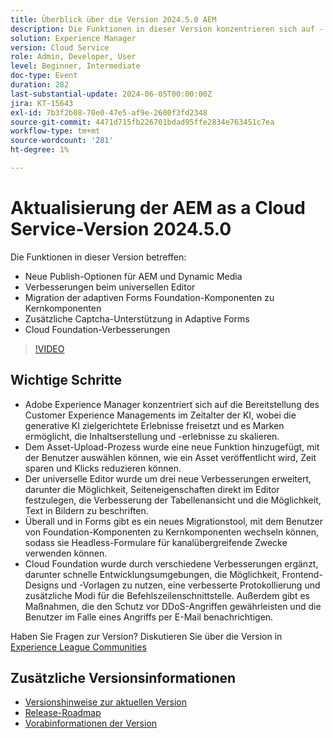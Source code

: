 ```yaml
---
title: Überblick über die Version 2024.5.0 AEM
description: Die Funktionen in dieser Version konzentrieren sich auf - Neue Publish-Optionen für AEM und Dynamic Media Universal Editor Verbesserungen Migration von adaptiven Forms Foundation-Komponenten zu Kernkomponenten Zusätzliche Captcha-Unterstützung in den Verbesserungen der adaptiven Forms Cloud Foundation
solution: Experience Manager
version: Cloud Service
role: Admin, Developer, User
level: Beginner, Intermediate
doc-type: Event
duration: 282
last-substantial-update: 2024-06-05T00:00:00Z
jira: KT-15643
exl-id: 7b3f2b08-70e0-47e5-af9e-2600f3fd2348
source-git-commit: 4471d715fb226701bdad95ffe2834e763451c7ea
workflow-type: tm+mt
source-wordcount: '281'
ht-degree: 1%

---
```


# Aktualisierung der AEM as a Cloud Service-Version 2024.5.0

Die Funktionen in dieser Version betreffen:

* Neue Publish-Optionen für AEM und Dynamic Media
* Verbesserungen beim universellen Editor
* Migration der adaptiven Forms Foundation-Komponenten zu Kernkomponenten
* Zusätzliche Captcha-Unterstützung in Adaptive Forms
* Cloud Foundation-Verbesserungen

>[!VIDEO](https://video.tv.adobe.com/v/3429503/?learn=on)

## Wichtige Schritte

* Adobe Experience Manager konzentriert sich auf die Bereitstellung des Customer Experience Managements im Zeitalter der KI, wobei die generative KI zielgerichtete Erlebnisse freisetzt und es Marken ermöglicht, die Inhaltserstellung und -erlebnisse zu skalieren.
* Dem Asset-Upload-Prozess wurde eine neue Funktion hinzugefügt, mit der Benutzer auswählen können, wie ein Asset veröffentlicht wird, Zeit sparen und Klicks reduzieren können.
* Der universelle Editor wurde um drei neue Verbesserungen erweitert, darunter die Möglichkeit, Seiteneigenschaften direkt im Editor festzulegen, die Verbesserung der Tabellenansicht und die Möglichkeit, Text in Bildern zu beschriften.
* Überall und in Forms gibt es ein neues Migrationstool, mit dem Benutzer von Foundation-Komponenten zu Kernkomponenten wechseln können, sodass sie Headless-Formulare für kanalübergreifende Zwecke verwenden können.
* Cloud Foundation wurde durch verschiedene Verbesserungen ergänzt, darunter schnelle Entwicklungsumgebungen, die Möglichkeit, Frontend-Designs und -Vorlagen zu nutzen, eine verbesserte Protokollierung und zusätzliche Modi für die Befehlszeilenschnittstelle. Außerdem gibt es Maßnahmen, die den Schutz vor DDoS-Angriffen gewährleisten und die Benutzer im Falle eines Angriffs per E-Mail benachrichtigen.


Haben Sie Fragen zur Version?  Diskutieren Sie über die Version in [Experience League Communities](https://adobe.ly/44Ofo8H)

## Zusätzliche Versionsinformationen

* [Versionshinweise zur aktuellen Version](https://experienceleague.adobe.com/docs/experience-manager-cloud-service/content/release-notes/home.html?lang=de)
* [Release-Roadmap](https://experienceleague.adobe.com/docs/experience-manager-release-information/aem-release-updates/update-releases-roadmap.html?lang=de)
* [Vorabinformationen der Version](https://experienceleague.adobe.com/docs/experience-manager-cloud-service/content/release-notes/prerelease.html)
